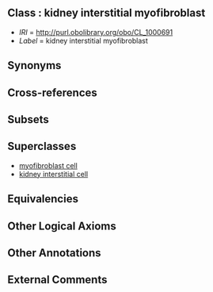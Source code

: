 
## Class : kidney interstitial myofibroblast

 * *IRI* = http://purl.obolibrary.org/obo/CL_1000691
 * *Label* = kidney interstitial myofibroblast

## Synonyms


## Cross-references


## Subsets


## Superclasses

 * [myofibroblast cell](../../CL/86/CL_0000186.md)
 * [kidney interstitial cell](../../CL/00/CL_1000500.md)

## Equivalencies


## Other Logical Axioms


## Other Annotations


## External Comments

